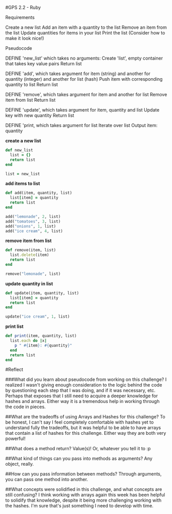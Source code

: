 #GPS 2.2 - Ruby

Requirements

Create a new list
Add an item with a quantity to the list
Remove an item from the list
Update quantities for items in your list
Print the list (Consider how to make it look nice!)

Pseudocode

DEFINE 'new_list' which takes no arguments:
Create 'list', empty container that takes key value pairs
Return list


DEFINE 'add', which takes argument for item (string) and another for quantity (integer) and another for list (hash)
Push item with corresponding quantity to list
Return list

DEFINE 'remove', which takes argument for item and another for list
Remove item from list
Return list


DEFINE 'update', which takes argument for item, quantity and list
Update key with new quantity
Return list


DEFINE 'print, which takes argument for list
Iterate over list
  Output item: quantity

**create a new list**

```ruby
def new_list
  list = {}
  return list
end

list = new_list
```

**add items to list**

```ruby
def add(item, quantity, list)
  list[item] = quantity
  return list
end

add("lemonade", 2, list)
add("tomatoes", 3, list)
add("onions", 1, list)
add("ice cream", 4, list)
```
**remove item from list**

```ruby
def remove(item, list)
  list.delete(item)
  return list
end

remove("lemonade", list)
```

**update quantity in list**

```ruby
def update(item, quantity, list)
  list[item] = quantity
  return list
end

update("ice cream", 1, list)
```

**print list**

```ruby
def print(item, quantity, list)
  list.each do |x|
    p " #{item}: #{quantity}"
  end
  return list
end
```

#Reflect

###What did you learn about pseudocode from working on this challenge?
  I realized I wasn't giving enough consideration to the logic behind the code by questioning each step that I was doing, and if it was necessary, etc. Perhaps that exposes that I still need to acquire a deeper knowledge for hashes and arrays. Either way it is a tremendous help in working through the code in pieces.

##What are the tradeoffs of using Arrays and Hashes for this challenge?
  To be honest, I can't say I feel completely comfortable with hashes yet to understand fully the tradeoffs, but it was helpful to be able to have arrays that contain a list of hashes for this challenge. Either way they are both very powerful!

##What does a method return?
  Value(s)! Or, whatever you tell it to :p

##What kind of things can you pass into methods as arguments?
  Any object, really.

##How can you pass information between methods?
  Through arguments, you can pass one method into another.

##What concepts were solidified in this challenge, and what concepts are still confusing?
  I think working with arrays again this week has been helpful to solidify that knowledge, despite it being more challenging working with the hashes. I'm sure that's just something I need to develop with time.





























